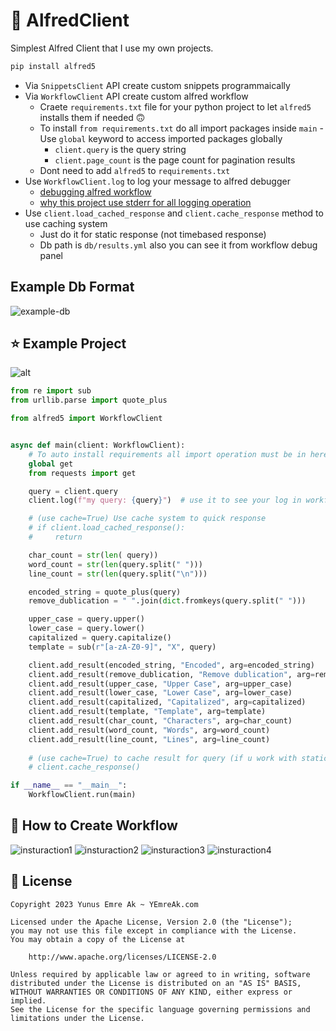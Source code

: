 #  🎩 AlfredClient

Simplest Alfred Client that I use my own projects.

```bash
pip install alfred5
```

- Via `SnippetsClient` API create custom snippets programmaically
- Via `WorkflowClient` API create custom alfred workflow
    - Craete `requirements.txt` file for your python project to let `alfred5` installs them if needed 🙃
    - To install `from requirements.txt` do all import packages inside `main`
            - Use `global` keyword to access imported packages globally
        - `client.query` is the query string
        - `client.page_count` is the page count for pagination results
    - Dont need to add `alfred5` to `requirements.txt`
- Use `WorkflowClient.log` to log your message to alfred debugger 
    - [debugging alfred workflow](https://www.alfredapp.com/help/workflows/utilities/debug/)
    - [why this project use stderr for all logging operation](https://www.alfredforum.com/topic/14721-get-the-python-output-back-to-alfred/?do=findComment&comment=75303)
- Use `client.load_cached_response` and `client.cache_response` method to use caching system
    - Just do it for static response (not timebased response)
    - Db path is `db/results.yml` also you can see it from workflow debug panel

## Example Db Format

![example-db](https://i.imgur.com/r2whZsi.png)

## ⭐️ Example Project

![alt](https://i.imgur.com/tUJjVUJ.png)

```python
from re import sub
from urllib.parse import quote_plus

from alfred5 import WorkflowClient


async def main(client: WorkflowClient):
    # To auto install requirements all import operation must be in here
    global get
    from requests import get

    query = client.query
    client.log(f"my query: {query}")  # use it to see your log in workflow debug panel

    # (use cache=True) Use cache system to quick response
    # if client.load_cached_response():
    #     return

    char_count = str(len( query))
    word_count = str(len(query.split(" ")))
    line_count = str(len(query.split("\n")))

    encoded_string = quote_plus(query)
    remove_dublication = " ".join(dict.fromkeys(query.split(" ")))

    upper_case = query.upper()
    lower_case = query.lower()
    capitalized = query.capitalize()
    template = sub(r"[a-zA-Z0-9]", "X", query)

    client.add_result(encoded_string, "Encoded", arg=encoded_string)
    client.add_result(remove_dublication, "Remove dublication", arg=remove_dublication)
    client.add_result(upper_case, "Upper Case", arg=upper_case)
    client.add_result(lower_case, "Lower Case", arg=lower_case)
    client.add_result(capitalized, "Capitalized", arg=capitalized)
    client.add_result(template, "Template", arg=template)
    client.add_result(char_count, "Characters", arg=char_count)
    client.add_result(word_count, "Words", arg=word_count)
    client.add_result(line_count, "Lines", arg=line_count)
    
    # (use cache=True) to cache result for query (if u work with static results (not dynamic; coin price etc.))
    # client.cache_response()  

if __name__ == "__main__":
    WorkflowClient.run(main)

```


## 🔰 How to Create Workflow

![insturaction1](https://i.imgur.com/2oDMChr.png)
![insturaction2](https://i.imgur.com/IMVWNDm.png)
![insturaction3](https://i.imgur.com/WicJKBN.png)
![insturaction4](https://i.imgur.com/AwPNT8Y.png)


## 🪪 License

```
Copyright 2023 Yunus Emre Ak ~ YEmreAk.com

Licensed under the Apache License, Version 2.0 (the "License");
you may not use this file except in compliance with the License.
You may obtain a copy of the License at

    http://www.apache.org/licenses/LICENSE-2.0

Unless required by applicable law or agreed to in writing, software
distributed under the License is distributed on an "AS IS" BASIS,
WITHOUT WARRANTIES OR CONDITIONS OF ANY KIND, either express or implied.
See the License for the specific language governing permissions and
limitations under the License.
```
